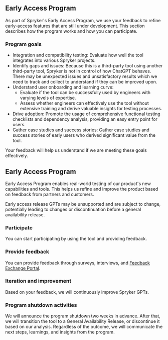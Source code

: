 
## Early Access Program

As part of Spryker's Early Access Program, we use your feedback to refine early-access features that are still under development. This section describes how the program works and how you can participate.


### Program goals

- Integration and compatibility testing: Evaluate how well the tool integrates into various Spryker projects.  
- Identify gaps and issues: Because this is a third-party tool using another third-party tool, Spryker is not in control of how ChatGPT behaves. There may be unexpected issues and unsatisfactory results which we need to track and collect to understand if they can be improved upon.  
- Understand user onboarding and learning curve: 
  - Evaluate if the tool can be successfully used by engineers with varying levels of expertise.
  - Assess whether engineers can effectively use the tool without extensive training and derive valuable insights for testing processes.
- Drive adoption: Promote the usage of comprehensive functional testing checklists and dependency analysis, providing an easy entry point for users.  
- Gather case studies and success stories: Gather case studies and success stories of early users who derived significant value from the tool.


Your feedback will help us understand if we are meeting these goals effectively.


## Early Access Program

Early Access Program enables real-world testing of our product's new capabilities and tools. This helps us refine and improve the product based on feedback from partners and customers. 

Early access release GPTs may be unsupported and are subject to change, potentially leading to changes or discontinuation before a general availability release.

### Participate

You can start participating by using the tool and providing feedback.

### Provide feedback

You can provide feedback through surveys, interviews, and [Feedback Exchange Portal](https://portal.productboard.com/spryker/2-feedback-exchange).

### Iteration and improvement

Based on your feedback, we will continuously improve Spryker GPTs.

### Program shutdown activities

We will announce the program shutdown two weeks in advance. After that, we will transition the tool to a General Availability Release, or discontinue it based on our analysis. Regardless of the outcome, we will communicate the next steps, learnings, and insights from the program.

















































